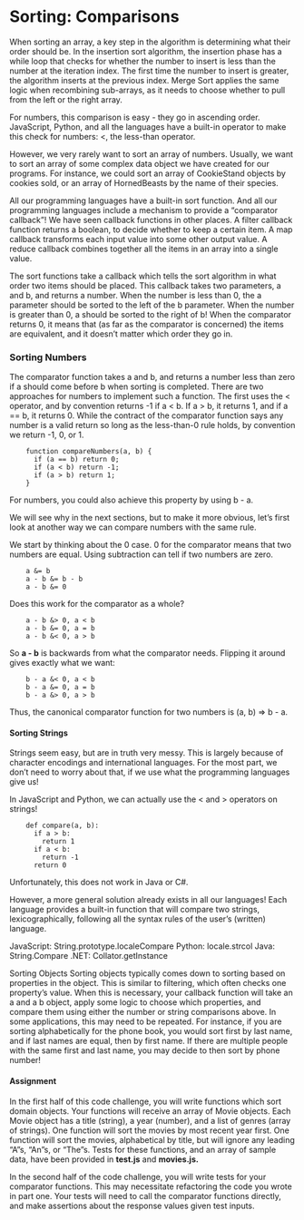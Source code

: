 # Sorting: Comparisons

When sorting an array, a key step in the algorithm is determining what their order should be. In the insertion sort algorithm, the insertion phase has a while loop that checks for whether the number to insert is less than the number at the iteration index. The first time the number to insert is greater, the algorithm inserts at the previous index. Merge Sort applies the same logic when recombining sub-arrays, as it needs to choose whether to pull from the left or the right array.

For numbers, this comparison is easy - they go in ascending order. JavaScript, Python, and all the languages have a built-in operator to make this check for numbers: <, the less-than operator.

However, we very rarely want to sort an array of numbers. Usually, we want to sort an array of some complex data object we have created for our programs. For instance, we could sort an array of CookieStand objects by cookies sold, or an array of HornedBeasts by the name of their species.

All our programming languages have a built-in sort function. And all our programming languages include a mechanism to provide a “comparator callback”! We have seen callback functions in other places. A filter callback function returns a boolean, to decide whether to keep a certain item. A map callback transforms each input value into some other output value. A reduce callback combines together all the items in an array into a single value.

The sort functions take a callback which tells the sort algorithm in what order two items should be placed. This callback takes two parameters, a and b, and returns a number. When the number is less than 0, the a parameter should be sorted to the left of the b parameter. When the number is greater than 0, a should be sorted to the right of b! When the comparator returns 0, it means that (as far as the comparator is concerned) the items are equivalent, and it doesn’t matter which order they go in.

### Sorting Numbers

The comparator function takes a and b, and returns a number less than zero if a should come before b when sorting is completed. There are two approaches for numbers to implement such a function. The first uses the < operator, and by convention returns -1 if a < b. If a > b, it returns 1, and if a == b, it returns 0. While the contract of the comparator function says any number is a valid return so long as the less-than-0 rule holds, by convention we return -1, 0, or 1.

        function compareNumbers(a, b) {
          if (a == b) return 0;
          if (a < b) return -1;
          if (a > b) return 1;
        }

For numbers, you could also achieve this property by using b - a.

We will see why in the next sections, but to make it more obvious, let’s first look at another way we can compare numbers with the same rule.

We start by thinking about the 0 case. 0 for the comparator means that two numbers are equal. Using subtraction can tell if two numbers are zero.

        a &= b
        a - b &= b - b
        a - b &= 0

Does this work for the comparator as a whole?

        a - b &> 0, a < b
        a - b &= 0, a = b
        a - b &< 0, a > b

So **a - b** is backwards from what the comparator needs. Flipping it around gives exactly what we want:

        b - a &< 0, a < b
        b - a &= 0, a = b
        b - a &> 0, a > b

Thus, the canonical comparator function for two numbers is (a, b) => b - a.

#### Sorting Strings

Strings seem easy, but are in truth very messy. This is largely because of character encodings and international languages. For the most part, we don’t need to worry about that, if we use what the programming languages give us!

In JavaScript and Python, we can actually use the < and > operators on strings!

        def compare(a, b):
          if a > b:
            return 1
          if a < b:
            return -1
          return 0

Unfortunately, this does not work in Java or C#.

However, a more general solution already exists in all our languages! Each language provides a built-in function that will compare two strings, lexicographically, following all the syntax rules of the user’s (written) language.

JavaScript: String.prototype.localeCompare
Python: locale.strcol
Java: String.Compare
.NET: Collator.getInstance

Sorting Objects
Sorting objects typically comes down to sorting based on properties in the object. This is similar to filtering, which often checks one property’s value. When this is necessary, your callback function will take an a and a b object, apply some logic to choose which properties, and compare them using either the number or string comparisons above. In some applications, this may need to be repeated. For instance, if you are sorting alphabetically for the phone book, you would sort first by last name, and if last names are equal, then by first name. If there are multiple people with the same first and last name, you may decide to then sort by phone number!

#### Assignment

In the first half of this code challenge, you will write functions which sort domain objects. Your functions will receive an array of Movie objects. Each Movie object has a title (string), a year (number), and a list of genres (array of strings). One function will sort the movies by most recent year first. One function will sort the movies, alphabetical by title, but will ignore any leading “A”s, “An”s, or “The”s. Tests for these functions, and an array of sample data, have been provided in **test.js** and **movies.js.**

In the second half of the code challenge, you will write tests for your comparator functions. This may necessitate refactoring the code you wrote in part one. Your tests will need to call the comparator functions directly, and make assertions about the response values given test inputs.
